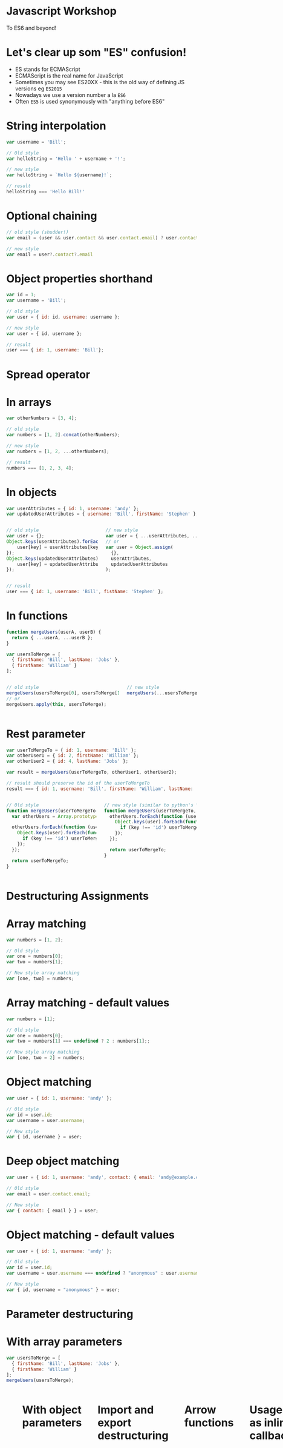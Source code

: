 <!---
marp: true
theme: uncover
class: invert
headingDivider: 2
paginate: true
header: ![&e Tech](img/and-e-tech-logo-300.svg)
footer: 'Created with [Marp](https://marp.app) and [Github Pages](https://pages.github.com)'
backgroundImage: url('img/javascript-logo.svg')
backgroundPosition: 110% 120%
backgroundSize: 40%
style: |
  section,
  section code {
    font-size: 30px;
    text-align: left;
  }

  section ul,
  section ol,
  section img {
    margin-left: 0;
  }

  section.long p,
  section.long ul,
  section.long ol,
  section.long code, {
    font-size: 24px;
  }

  section .columns img {
    width: 100%;
  }

  section .columns {
    display: grid;
    grid-template-columns: repeat(2, minmax(0, 1fr));
    gap: 1rem;
  }

  section header img {
    height: 100px;
    width: 100px;
    float: right;
  }
--->

# Javascript Workshop

To ES6 and beyond!

# Let's clear up som "ES" confusion!

- ES stands for ECMAScript
- ECMAScript is the real name for JavaScript
- Sometimes you may see ES20XX - this is the old way of defining JS versions eg `ES2015`
- Nowadays we use a version number a la `ES6`
- Often `ES5` is used synonymously with "anything before ES6"

# String interpolation

```js
var username = 'Bill';

// Old style
var helloString = 'Hello ' + username + '!';

// new style
var helloString = `Hello ${username}!`;

// result
helloString === 'Hello Bill!'
```

# Optional chaining

```js
// old style (shudder!)
var email = (user && user.contact && user.contact.email) ? user.contact.email : null;

// new style
var email = user?.contact?.email
```

# Object properties shorthand

```js
var id = 1;
var username = 'Bill';

// old style
var user = { id: id, username: username };

// new style
var user = { id, username };

// result
user === { id: 1, username: 'Bill'};
```

# Spread operator

# In arrays

```js
var otherNumbers = [3, 4];

// old style
var numbers = [1, 2].concat(otherNumbers);

// new style
var numbers = [1, 2, ...otherNumbers];

// result
numbers === [1, 2, 3, 4];
```

# In objects

```js
var userAttributes = { id: 1, username: 'andy' };
var updatedUserAttributes = { username: 'Bill', firstName: 'Stephen' };
```

<div class="columns">

```js
// old style
var user = {};
Object.keys(userAttributes).forEach(function (key) {
    user[key] = userAttributes[key];
});
Object.keys(updatedUserAttributes).forEach(function (key) {
    user[key] = updatedUserAttributes[key];
});
```

```js
// new style
var user = { ...userAttributes, ...updatedUserAttributes };
// or
var user = Object.assign(
  {},
  userAttributes,
  updatedUserAttributes
);
```

</div>

```js
// result
user === { id: 1, username: 'Bill', fistName: 'Stephen' };
```

# In functions

```js
function mergeUsers(userA, userB) {
  return { ...userA, ...userB };
}

var usersToMerge = [
  { firstName: 'Bill', lastName: 'Jobs' },
  { firstName: 'William' }
];
```

<div class="columns">

```js
// old style
mergeUsers(usersToMerge[0], usersToMerge[1]);
// or
mergeUsers.apply(this, usersToMerge);
```

```js
// new style
mergeUsers(...usersToMerge);
```

</div>

# Rest parameter

```js
var userToMergeTo = { id: 1, username: 'Bill' };
var otherUser1 = { id: 2, firstName: 'William' };
var otherUser2 = { id: 4, lastName: 'Jobs' };

var result = mergeUsers(userToMergeTo, otherUser1, otherUser2);

// result should preserve the id of the userToMergeTo
result === { id: 1, username: 'Bill', firstName: 'William', lastName: 'Jobs' }
```

<div class="columns">

```js
// Old style
function mergeUsers(userToMergeTo) {
  var otherUsers = Array.prototype.slice.call(arguments, 1);

  otherUsers.forEach(function (user) {
    Object.keys(user).forEach(function (key) {
      if (key !== 'id') userToMergeTo[key] = user[key];
    });
  });

  return userToMergeTo;
}
```

```js
// new style (similar to python's *kwargs or ruby's splat (*))
function mergeUsers(userToMergeTo, ...otherUsers) {
  otherUsers.forEach(function (user) {
    Object.keys(user).forEach(function (key) {
      if (key !== 'id') userToMergeTo[key] = user[key];
    });
  });

  return userToMergeTo;
}
```

</div>

# Destructuring Assignments

# Array matching

```js
var numbers = [1, 2];

// Old style
var one = numbers[0];
var two = numbers[1];

// New style array matching
var [one, two] = numbers;
```

# Array matching - default values

```js
var numbers = [1];

// Old style
var one = numbers[0];
var two = numbers[1] === undefined ? 2 : numbers[1];;

// New style array matching
var [one, two = 2] = numbers;
```


# Object matching

```js
var user = { id: 1, username: 'andy' };

// Old style
var id = user.id;
var username = user.username;

// New style
var { id, username } = user;
```

# Deep object matching

```js
var user = { id: 1, username: 'andy', contact: { email: 'andy@example.com' } };

// Old style
var email = user.contact.email;

// New style
var { contact: { email } } = user;
```

# Object matching - default values

```js
var user = { id: 1, username: 'andy' };

// Old style
var id = user.id;
var username = user.username === undefined ? "anonymous" : user.username;

// New style
var { id, username = "anonymous" } = user;
```

# Parameter destructuring

# With array parameters

```js
var usersToMerge = [
  { firstName: 'Bill', lastName: 'Jobs' },
  { firstName: 'William' }
];
mergeUsers(usersToMerge);
```

<div class="columns">

```js
// Old style
function mergeUsers(usersArray) {
  var userA = usersArray[0];
  var userB = usersArray[1];
  return {
    ...userA,
    ...userB
  };
}
```

```js
// New style
function mergeUsers([userA, userB]) {
  return {
    ...userA,
    ...userB
  };
}
```

# With object parameters


```js
// Old style
function sayHello(user) {
  var username = user.username;
  return `Hello ${username}`;
}

// New style
function sayHello({ username }) {
  return `Hello ${username}`;
}
```

# Import and export destructuring

```js
// my-module.js
const myFunction = function () {};
const myConstant = Math.PI;
const MyModule = { myFunction, myConstant };

// exporting
export default MyModule;
// or
export myFunction;
export myConstant;

// importing
import 'my-module';
import MyModule from 'my-module';
import MyModule as TheirModule from 'my-module';
import MyModule, { myFunction, myConstant as theirConstant } from 'my-module';
```

# Arrow functions

```js
// Old style function
function doSomething (someValue) {
  return someValue + 1;
}
// or
var doSomething = function (someValue) {
  return someValue + 1;
}

// new arrow style function
var doSomething = someValue => {
  return someValue + 1;
}
// or with an implicit return
var doSomething = someValue => someValue + 1;
```

# Usage as inline callback

```js
// Old style function
var usernames = users.map(function (user) {
  return user.username;
});

// new arrow style function
var usernames = users.map(user => user.username);
```

# Lexical this - What is this?

<div class="columns">

- Well... it depends!
- by default it is likely `window` or `global`
- using strict mode there is no default binding, it is `undefined`
- in an object it is the object itself
- in DOM event listeners it will be the `event.target` node
- usually though, `this` is related to whatever called the function asking for `this`

```js
this.numbers = [...Array(50).keys()];
this.multiplesOfFive = [];

this.numbers.forEach(function (number) {
  if (isMultiplesOfFive(number)) {
    // "this" here could be undefined or
    // it could be something else depending
    // on how this function is called
    this.multiplesOfFive.push(number);
  }
});
```
</div>

# Lexical this - the old options

```js
// option 1
var that = this;
this.numbers.forEach(function (number) {
  if (isMultipleOfFive(number)) that.multiplesOfFive.push(number);
})

// option 2
this.numbers.forEach(function (number) {
  if (isMultipleOfFive(number)) this.fives.push(number);
}, this)

// option 3
this.numbers.forEach(function (number) {
  if (isMultipleOfFive(number)) this.fives.push(number);
}.bind(this))
```

# Lexical this - arrow style

- In arrow functions `this` is always the object which defined the function
- you cannot use them for constructors (functions which use the `new` keyword)

```js
this.numbers.forEach(number => {
  if (isMultipleOfFive(number)) this.multiplesOfFive.push(number);
})
```

# Arrow functions - but when and why?

- We can use arrow functions __almost__ interchangeably for normal functions
- We cannot use them in constructors
- Knowing when and why is often a case of style unless you explicitly need special lexical this scoping or not

# Promises

<div class="columns">

```js
// Old style function
function doSomething (someId, onSuccess, onFailure, onFinally) {
  try {
    var data = getSomeData(someId);
    onSuccess(data);
  } catch (error) {
    onFailure(error);
  } finally {
    onFinally();
  }
}

doSomething(1, console.log, console.error, function () {
  // this always happens!
});
```

```js
// new Promise style
function doSomething (someId) {
  return new Promise((resolve, reject) => {
    try {
      var data = getSomeData(someId);
      resolve(data);
    } catch (error) {
      reject(error);
    }
  })
}

doSomething(1)
  .then(data => {
    var modifiedData = doSomethingWithData(data);
    return data;
  })
  .then(console.log)
  .catch(console.error)
  .finally(() => {
    // This always happens!
  })
```

<div>

# Throwing errors

```js
function doSomething () {
  return new Promise((resolve, reject) => {
    throw new Error("Ro roh!");
  })
}

doSomething().catch(error => {
  console.log(error);
  sendErrorToSomeErrorTrackingService(error);
})
```

# Promise.all()

<div class="columns">

```js
function runAll(functions, onSuccess, onError) {
  var results = [];
  var overallError;

  functions.forEach(function (func, index) {
    function handleFuncSuccess(data) {
      results[index] = data;
    }

    function handleFuncError(error) {
      overallError = error;
      break;
    }

    func(handleFuncSuccess, handleFuncError);
  });

  if (overallError) {
    onError(overallError);
  } else {
    onSuccess(results);
  }
}

function func1(onSuccess) { onSuccess('great success!') }
function func2(onSuccess) { onSuccess('yes, very nice') }
runAll([func1, func2], function (data) {
  data === [
    'great success!',
    'yes, very nice'
  ]
});

function func1(onSuccess) { onSuccess('great success!') }
function func2(onSuccess, onFailure) { onFailure('fail') }
runAll([func1, func2], null, function (error) {
  error === 'fail';
});
```

```js
Promise.all([
  Promise.resolve('great success!'),
  Promise.resolve('yes, very nice')
]).then(data => {
  // data === [
  //   'great success!',
  //   'yes, very nice'
  // ]
})

Promise.all([
  Promise.resolve('great success!'),
  Promise.reject('fail')
]).catch(error => {
  // error === 'fail'
})
```

</div>

# Promise.allResolved()

```js
Promise.allResolved([
  Promise.resolve('great success'),
  Promise.reject('failure')
]).then(data => {
  // data === [
  //   { status: 'fulfilled', value: 'great success' },
  //   { status: 'rejected', reason: 'failure' }
  // ]
})
// No catch needed here as the failed result is included in the result data
```

# async / await

<div class="columns">

```js
function fetchDataFromApi () {
  return new Promise((resolve, reject) => {
    try {
      var data = getData();
      resolve(data);
    } catch (error) {
      reject(error);
    }
  });
}

// Trigger the data request then carry on doing other stuff
fetchDataFromApi().then(data => {
  // do something with the data
  // when it eventually completes
})

// continue working on other stuff
```

```js
async function fetchDataFromApi () {
  var promise = new Promise((resolve, reject) => {
    try {
      var data = getData();
      resolve(data)
    } catch (error) {
      reject(error)
    }
  });

  return await promise;
}

// function will wait for promis to be resolved
// and assign the result before continuing
let data = fetchDataFromApi();

// continue working on other stuff
```
</div>

# Classes

<div class="columns">

```js
// old style
function Shape (x, y) {
    this.x = x;
    this.y = y;
}

Shape.prototype.move = function (x, y) {
    this.x = x;
    this.y = y;
};

var shape = new Shape(x, y);
shape.move(newX, newY);
```

```js
// new style
class Shape {
  constructor(x, y) {
    this.x = x;
    this.y = y;
  }

  move(x, y) {
    this.x = x;
    this.y = y;
  }
}

var shape = new Shape(x, y);
shape.move(newX, newY);
```

</div>

# Inheritance

<div class="columns">

```js
// old style
function Shape (sides) {
  this.sides = sides;
}

function Triangle () {
  Shape.call(this, 3);
}

Triangle.prototype = Object.create(
  Shape.prototype
);
```

```js
// new style
class Shape {
  constructor(sides) {
    this.sides = sides;
  }
}

class Triangle extends Shape {
  constructor() {
    super(3);
  }
}
```

</div>

# Modifying inhereted functionality

<div class="columns">

```js
// old style
function Shape (sides) {
  this.sides = sides
}

Shape.prototype.toString = function () {
  return "I have " + this.sides + " sides";
};

function Triangle () {
  Shape.call(this, 3);
}
Triangle.prototype = Object.create(Shape.prototype);

Triangle.prototype.toString = function () {
  return "As a Triangle " + Shape.prototype.toString.call(this);
}

var shape = new Shape(4);
shape.toString() === "I have 4 sides"

var triangle = new Triangle();
triangle.toString() === "As a Triangle I have 3 sides"
```

```js
// new style
class Shape {
  constructor (sides) {
    this.sides = sides;
  }

  toString () {
    return "I have " + this.sides + " sides";
  }
}

class Triangle extends Shape {
  constructor () {
    super(3)
  }

  toString () {
    return "As a Triangle " + super.toString();
  }
}

var shape = new Shape(4);
shape.toString() === "I have 4 sides"

var triangle = new Triangle();
triangle.toString() === "As a Triangle I have 3 sides"
```

</div>

# Static members

<div class="columns">

```js
// old style
function Shape (sides) {
  this.sides = sides;
}

Shape.defaultShape = function () {
  return new Shape(3);
}

var shape = Shape.defaultShape();
shape.sides === 3;
typeof shape === "object";
shape.__proto__.constructor.name === "Shape";
```

```js
// new style
class Shape {
  constructor (sides) {
    this.sides = sides;
  }

  static defaultShape () {
    return new Shape(0);
  }
}

var shape = Shape.defaultShape();
shape.sides === 3;
typeof shape === "object";
shape.__proto__.constructor.name === "Shape";
```

</div>

# Getters and setters

<div class="columns">

```js
// old style
function Shape (sides) {
  this._sides = sides;
}

Shape.prototype = {
    set sides (sides) {
      this._sides = sides;
    },

    get sides () {
      return this._sides;
    }
};

var shape = new Shape(0);
shape.sides = 2
shape.sides === 2
```

```js
// new style
class Shape {
  constructor(sides) {
    this._sides = sides;
  }

  set sides (sides) {
    this._sides = sides;
  }

  get sides () {
    return this._sides;
  }
}

var shape = new Shape(0);
shape.sides = 2
shape.sides === 2
```
</div>
